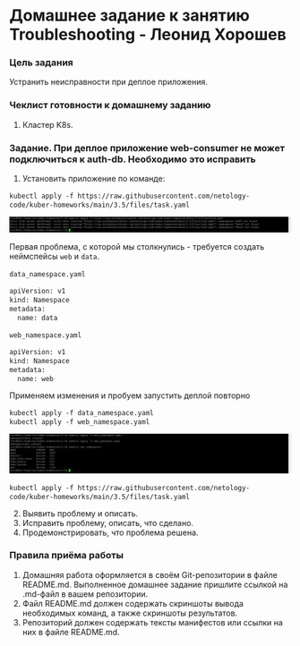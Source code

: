 # Домашнее задание к занятию Troubleshooting - Леонид Хорошев

### Цель задания

Устранить неисправности при деплое приложения.

### Чеклист готовности к домашнему заданию

1. Кластер K8s.

### Задание. При деплое приложение web-consumer не может подключиться к auth-db. Необходимо это исправить

1. Установить приложение по команде:
```shell
kubectl apply -f https://raw.githubusercontent.com/netology-code/kuber-homeworks/main/3.5/files/task.yaml
```

![Alt_text](https://github.com/LeonidKhoroshev/kuber-homeworks/blob/main/3.5/screenshots/k8s1.png)

Первая проблема, с которой мы столкнулись - требуется создать неймспейсы `web` и `data`.

`data_namespace.yaml`
```
apiVersion: v1
kind: Namespace
metadata:
  name: data
```

`web_namespace.yaml`
```
apiVersion: v1
kind: Namespace
metadata:
  name: web
```

Применяем изменения и пробуем запустить деплой повторно
```
kubectl apply -f data_namespace.yaml
kubectl apply -f web_namespace.yaml
```
![Alt_text](https://github.com/LeonidKhoroshev/kuber-homeworks/blob/main/3.5/screenshots/k8s2.png)

```shell
kubectl apply -f https://raw.githubusercontent.com/netology-code/kuber-homeworks/main/3.5/files/task.yaml
```



2. Выявить проблему и описать.
3. Исправить проблему, описать, что сделано.
4. Продемонстрировать, что проблема решена.


### Правила приёма работы

1. Домашняя работа оформляется в своём Git-репозитории в файле README.md. Выполненное домашнее задание пришлите ссылкой на .md-файл в вашем репозитории.
2. Файл README.md должен содержать скриншоты вывода необходимых команд, а также скриншоты результатов.
3. Репозиторий должен содержать тексты манифестов или ссылки на них в файле README.md.
